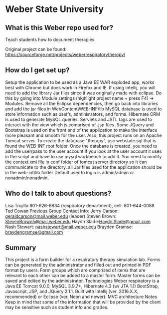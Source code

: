 # Weber State University
## What is this Weber repo used for?
Teach students how to document therapies.

Original project can be found: https://sourceforge.net/projects/weberrespiratorytheropy/

## How do I get set up?

Setup the application to be used as a Java EE WAR exploded app, works best with Chrome but does work in Firefox and IE.
If using Intellij, you will need to add the library Jar files since it was originally made with eclipse. Do this by going into Module settings (highlight project name + press F4) -> Modules. Remove all the Eclipse dependencies, then go back into libraries and add the jar files in WebContent\WEB-INF\lib
MySQL database is used to store information such as user’s, administrators, and forms.
Hibernate ORM is used to generate MySQL queries.
Servlets and JSTL tags are used to interact with the view which is comprised of .jsp files. Some JQuery and Bootstrap is used on the front end of the application to make the interface more pleasant and smooth for the user. Also, this project runs on an Apache Tomcat server.
To create the database "therapy", use webstate.sql that is found the WEB-INF root folder.
Once the database is created, you need to add the user/pass to the user account if you look at the user account it uses in the script and have to use mysql workbench to add it.
You need to modify the context.xml file in conf folder of tomcat server directory so it can communicate to the directory.
all Jar files used for the application should be in the web-inf/lib folder
Default user to login is admin/admin or nonadmin/nonadmin.

## Who do I talk to about questions?
Lisa Trujillo 801-626-6834 (respiratory department), cell: 801-644-0088
Ted Cowan
Previous Group Contact Info:
Jerry Carson: geraldcarson@mail.weber.edu (leader)
Steven Brown: StevenBrown5@mail.weber.edu
Haydn Slade:Haydn.Slade@gmail.com
Nash Stewart: nashstewart@mail.weber.edu
Brayden Gramse: braydengramse@gmail.com

## Summary
This project is a form builder for a respiratory therapy simulation lab. Forms can be generated by the administrator and filled out and printed in PDF format by users. Form groups which are comprised of items that are relevant to each other can be added to a master form. Master forms can be saved and edited by the administrator.
Technologies
Weber respiratory is a Java EE
Tomcat 9.0.0, MySQL 3.9.7+, Hibernate 4.3 (w/ JTA 1.1)
BootStrap, Javascript, JSP, and JQuery 2.1.1.
Built with Intellij (ver. 2016.X.X, recommended) or Eclipse (ver. Neon and newer).
MVC architecture
Notes
Keep in mind that some of the information that will be provided by the client may be sensitive such as student info and grades.